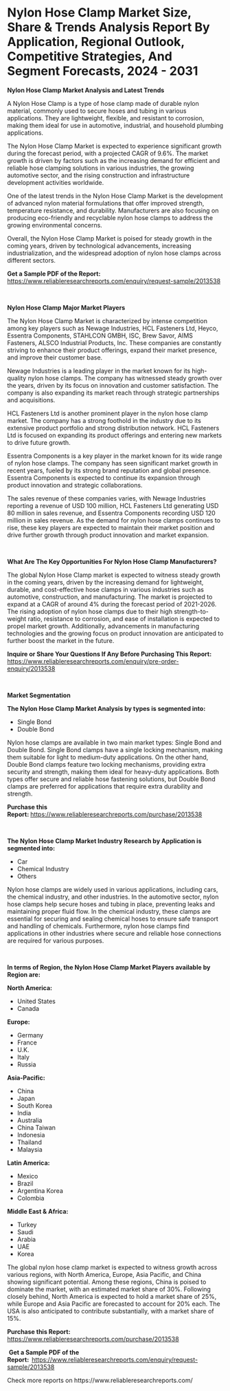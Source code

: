 <p><h1>Nylon Hose Clamp Market Size, Share & Trends Analysis Report By Application, Regional Outlook, Competitive Strategies, And Segment Forecasts, 2024 - 2031</h1></p><p><strong>Nylon Hose Clamp Market Analysis and Latest Trends</strong></p>
<p><p>A Nylon Hose Clamp is a type of hose clamp made of durable nylon material, commonly used to secure hoses and tubing in various applications. They are lightweight, flexible, and resistant to corrosion, making them ideal for use in automotive, industrial, and household plumbing applications.</p><p>The Nylon Hose Clamp Market is expected to experience significant growth during the forecast period, with a projected CAGR of 9.6%. The market growth is driven by factors such as the increasing demand for efficient and reliable hose clamping solutions in various industries, the growing automotive sector, and the rising construction and infrastructure development activities worldwide.</p><p>One of the latest trends in the Nylon Hose Clamp Market is the development of advanced nylon material formulations that offer improved strength, temperature resistance, and durability. Manufacturers are also focusing on producing eco-friendly and recyclable nylon hose clamps to address the growing environmental concerns.</p><p>Overall, the Nylon Hose Clamp Market is poised for steady growth in the coming years, driven by technological advancements, increasing industrialization, and the widespread adoption of nylon hose clamps across different sectors.</p></p>
<p><strong>Get a Sample PDF of the Report:&nbsp;</strong> <a href="https://www.reliableresearchreports.com/enquiry/request-sample/2013538">https://www.reliableresearchreports.com/enquiry/request-sample/2013538</a></p>
<p>&nbsp;</p>
<p><strong>Nylon Hose Clamp Major Market Players</strong></p>
<p><p>The Nylon Hose Clamp Market is characterized by intense competition among key players such as Newage Industries, HCL Fasteners Ltd, Heyco, Essentra Components, STAHLCON GMBH, ISC, Brew Savor, AIMS Fasteners, ALSCO Industrial Products, Inc. These companies are constantly striving to enhance their product offerings, expand their market presence, and improve their customer base.</p><p>Newage Industries is a leading player in the market known for its high-quality nylon hose clamps. The company has witnessed steady growth over the years, driven by its focus on innovation and customer satisfaction. The company is also expanding its market reach through strategic partnerships and acquisitions.</p><p>HCL Fasteners Ltd is another prominent player in the nylon hose clamp market. The company has a strong foothold in the industry due to its extensive product portfolio and strong distribution network. HCL Fasteners Ltd is focused on expanding its product offerings and entering new markets to drive future growth.</p><p>Essentra Components is a key player in the market known for its wide range of nylon hose clamps. The company has seen significant market growth in recent years, fueled by its strong brand reputation and global presence. Essentra Components is expected to continue its expansion through product innovation and strategic collaborations.</p><p>The sales revenue of these companies varies, with Newage Industries reporting a revenue of USD 100 million, HCL Fasteners Ltd generating USD 80 million in sales revenue, and Essentra Components recording USD 120 million in sales revenue. As the demand for nylon hose clamps continues to rise, these key players are expected to maintain their market position and drive further growth through product innovation and market expansion.</p></p>
<p>&nbsp;</p>
<p><strong>What Are The Key Opportunities For Nylon Hose Clamp Manufacturers?</strong></p>
<p><p>The global Nylon Hose Clamp market is expected to witness steady growth in the coming years, driven by the increasing demand for lightweight, durable, and cost-effective hose clamps in various industries such as automotive, construction, and manufacturing. The market is projected to expand at a CAGR of around 4% during the forecast period of 2021-2026. The rising adoption of nylon hose clamps due to their high strength-to-weight ratio, resistance to corrosion, and ease of installation is expected to propel market growth. Additionally, advancements in manufacturing technologies and the growing focus on product innovation are anticipated to further boost the market in the future.</p></p>
<p><strong>Inquire or Share Your Questions If Any Before Purchasing This Report:</strong> <a href="https://www.reliableresearchreports.com/enquiry/pre-order-enquiry/2013538">https://www.reliableresearchreports.com/enquiry/pre-order-enquiry/2013538</a></p>
<p>&nbsp;</p>
<p><strong>Market Segmentation</strong></p>
<p><strong>The Nylon Hose Clamp Market Analysis by types is segmented into:</strong></p>
<p><ul><li>Single Bond</li><li>Double Bond</li></ul></p>
<p><p>Nylon hose clamps are available in two main market types: Single Bond and Double Bond. Single Bond clamps have a single locking mechanism, making them suitable for light to medium-duty applications. On the other hand, Double Bond clamps feature two locking mechanisms, providing extra security and strength, making them ideal for heavy-duty applications. Both types offer secure and reliable hose fastening solutions, but Double Bond clamps are preferred for applications that require extra durability and strength.</p></p>
<p><strong>Purchase this Report:&nbsp;</strong><a href="https://www.reliableresearchreports.com/purchase/2013538">https://www.reliableresearchreports.com/purchase/2013538</a></p>
<p>&nbsp;</p>
<p><strong>The Nylon Hose Clamp Market Industry Research by Application is segmented into:</strong></p>
<p><ul><li>Car</li><li>Chemical Industry</li><li>Others</li></ul></p>
<p><p>Nylon hose clamps are widely used in various applications, including cars, the chemical industry, and other industries. In the automotive sector, nylon hose clamps help secure hoses and tubing in place, preventing leaks and maintaining proper fluid flow. In the chemical industry, these clamps are essential for securing and sealing chemical hoses to ensure safe transport and handling of chemicals. Furthermore, nylon hose clamps find applications in other industries where secure and reliable hose connections are required for various purposes.</p></p>
<p>&nbsp;</p>
<p><strong>In terms of Region, the Nylon Hose Clamp Market Players available by Region are:</strong></p>
<p>
    <p> <strong> North America: </strong>
        <ul>
            <li>United States</li>
            <li>Canada</li>
        </ul>
        </p> 
    <p> <strong> Europe: </strong>
        <ul>
            <li>Germany</li>
            <li>France</li>
            <li>U.K.</li>
            <li>Italy</li>
            <li>Russia</li>
        </ul>
        </p> 
    <p> <strong> Asia-Pacific: </strong>
        <ul>
            <li>China</li>
            <li>Japan</li>
            <li>South Korea</li>
            <li>India</li>
            <li>Australia</li>
            <li>China Taiwan</li>
            <li>Indonesia</li>
            <li>Thailand</li>
            <li>Malaysia</li>
        </ul>
        </p> 
    <p> <strong> Latin America: </strong>
        <ul>
            <li>Mexico</li>
            <li>Brazil</li>
            <li>Argentina Korea</li>
            <li>Colombia</li>
        </ul>
        </p> 
    <p> <strong> Middle East & Africa: </strong>
        <ul>
            <li>Turkey</li>
            <li>Saudi</li>
            <li>Arabia</li>
            <li>UAE</li>
            <li>Korea</li>
        </ul>
    </p>
    </p>
<p><p>The global nylon hose clamp market is expected to witness growth across various regions, with North America, Europe, Asia Pacific, and China showing significant potential. Among these regions, China is poised to dominate the market, with an estimated market share of 30%. Following closely behind, North America is expected to hold a market share of 25%, while Europe and Asia Pacific are forecasted to account for 20% each. The USA is also anticipated to contribute substantially, with a market share of 15%.</p></p>
<p><strong>Purchase this Report: </strong><a href="https://www.reliableresearchreports.com/purchase/2013538">https://www.reliableresearchreports.com/purchase/2013538</a></p>
<p>&nbsp;<strong>Get a Sample PDF of the Report:&nbsp;&nbsp;</strong><a href="https://www.reliableresearchreports.com/enquiry/request-sample/2013538">https://www.reliableresearchreports.com/enquiry/request-sample/2013538</a></p>
<p><strong></strong></p>
<p>Check more reports on https://www.reliableresearchreports.com/</p>